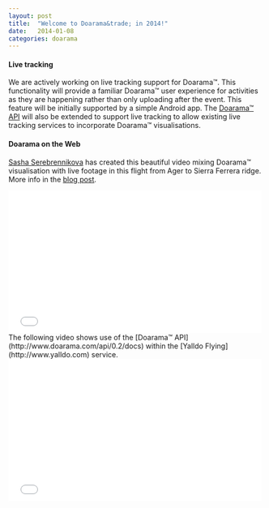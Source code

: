 ```yaml
---
layout: post
title:  "Welcome to Doarama&trade; in 2014!"
date:   2014-01-08
categories: doarama
---
```


#### Live tracking

[]()We are actively working on live tracking support for Doarama&trade;.  This functionality will provide a familiar Doarama&trade; user experience
for activities as they are happening rather than only uploading after the event.
This feature will be initially supported by a simple Android app.
The [Doarama&trade; API](http://www.doarama.com/api/0.2/docs) will also be extended to support live tracking to allow existing live tracking services to incorporate Doarama&trade; visualisations.

#### Doarama on the Web

[Sasha Serebrennikova](http://sashaz.com/about/) has created this beautiful video mixing Doarama&trade; visualisation with live footage in this flight from Ager to Sierra Ferrera ridge.  More info in the [blog post](http://sashaz.com/2013/12/13/sierra-ferrera-ridge-using-doarama-for-making-video/).

<iframe src="//player.vimeo.com/video/81768749" width="500" height="281" frameborder="0" webkitallowfullscreen mozallowfullscreen allowfullscreen></iframe>

<br>
The following video shows use of the [Doarama&trade; API](http://www.doarama.com/api/0.2/docs) within the [Yalldo Flying](http://www.yalldo.com) service. 

<iframe src="//player.vimeo.com/video/77609054" width="500" height="281" frameborder="0" webkitallowfullscreen mozallowfullscreen allowfullscreen></iframe>
